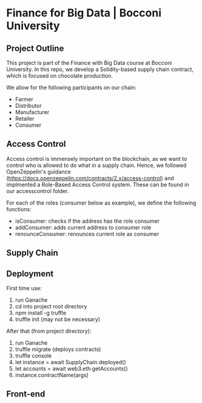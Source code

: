 # Finance for Big Data | Bocconi University

## Project Outline
This project is part of the Finance with Big Data course at Bocconi University. In this repo, we develop a Solidity-based supply chain contract, which is focused on chocolate production. 

We allow for the following participants on our chain: 
- Farmer
- Distributor
- Manufacturer
- Retailer
- Consumer

## Access Control

Access control is immensely important on the blockchain, as we want to control who is allowed to do what in a supply chain. Hence, we followed OpenZeppelin's guidance (https://docs.openzeppelin.com/contracts/2.x/access-control) and implmented a Role-Based Access Control system. These can be found in our accesscontrol folder.

For each of the roles (consumer below as example), we define the following functions:
- isConsumer: checks if the address has the role consumer
- addConsumer: adds current address to consumer role
- renounceConsumer: renounces current role as consumer

## Supply Chain

## Deployment
First time use:
1. run Ganache
2. cd into project root directory
3. npm install -g truffle
4. truffle init (may not be necessary)

After that (from project directory):
1. run Ganache
2. truffle migrate (deploys contracts)
3. truffle console
4. let instance = await SupplyChain.deployed()
5. let accounts = await web3.eth.getAccounts()
6. instance.contractName(args)

## Front-end

